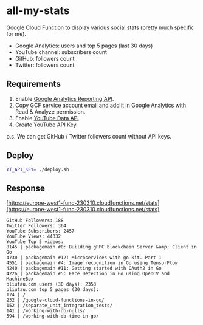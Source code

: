 # all-my-stats

Google Cloud Function to display various social stats (pretty much specific for me).

- Google Analytics: users and top 5 pages (last 30 days)
- YouTube channel: subscribers count
- GitHub: followers count
- Twitter: followers count

## Requirements

1. Enable [Google Analytics Reporting API](https://console.developers.google.com/apis/library/analyticsreporting.googleapis.com).
2. Copy GCF service account email and add it in Google Analytics with Read & Analyze permission.
3. Enable [YouTube Data API](https://console.cloud.google.com/apis/api/youtube.googleapis.com)
4. Create YouTube API Key.

p.s. We can get GitHub / Twitter followers count without API keys.

## Deploy

```bash
YT_API_KEY= ./deploy.sh
```

## Response

[https://europe-west1-func-230310.cloudfunctions.net/stats](https://europe-west1-func-230310.cloudfunctions.net/stats)

```
GitHub Followers: 188
Twitter Followers: 364
YouTube Subscribers: 2457
YouTube Views: 44332
YouTube Top 5 videos:
8145 | packagemain #0: Building gRPC blockchain Server &amp; Client in Go
4730 | packagemain #12: Microservices with go-kit. Part 1
4551 | packagemain #4: Image recognition in Go using TensorFlow
4240 | packagemain #11: Getting started with OAuth2 in Go
4226 | packagemain #5: Face Detection in Go using OpenCV and MachineBox
pliutau.com users (30 days): 2353
pliutau.com top 5 pages (30 days):
174 | /
232 | /google-cloud-functions-in-go/
152 | /separate_unit_integration_tests/
141 | /working-with-db-nulls/
594 | /working-with-db-time-in-go/
```